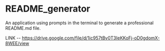 # README_generator
An application using prompts in the terminal to generate a professional README.md file.

LINK -- https://drive.google.com/file/d/1ic957tBv0T3IeKKoFj-oD0gdomX-8WEE/view
